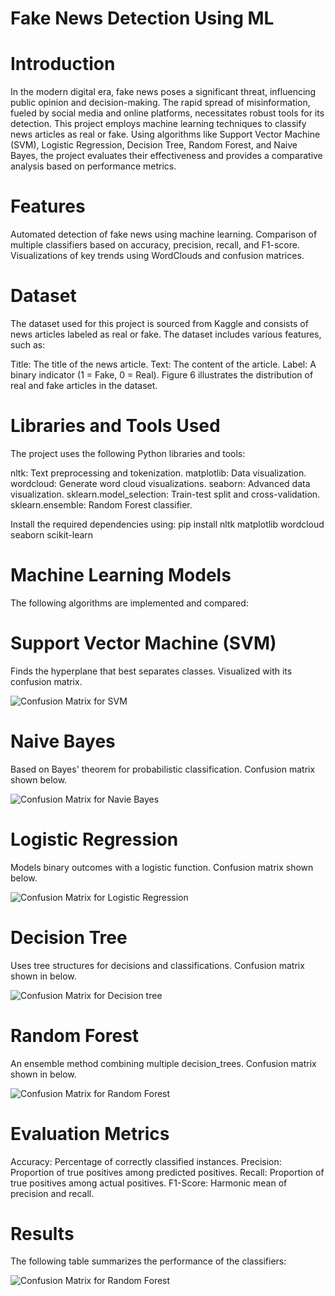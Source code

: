 # Fake News Detection Using ML

# Introduction
In the modern digital era, fake news poses a significant threat, influencing public opinion and decision-making. The rapid spread of misinformation, fueled by social media and online platforms, necessitates robust tools for its detection. This project employs machine learning techniques to classify news articles as real or fake. Using algorithms like Support Vector Machine (SVM), Logistic Regression, Decision Tree, Random Forest, and Naive Bayes, the project evaluates their effectiveness and provides a comparative analysis based on performance metrics.

# Features
Automated detection of fake news using machine learning.
Comparison of multiple classifiers based on accuracy, precision, recall, and F1-score.
Visualizations of key trends using WordClouds and confusion matrices.

# Dataset
The dataset used for this project is sourced from Kaggle and consists of news articles labeled as real or fake. The dataset includes various features, such as:

Title: The title of the news article.
Text: The content of the article.
Label: A binary indicator (1 = Fake, 0 = Real).
Figure 6 illustrates the distribution of real and fake articles in the dataset.

# Libraries and Tools Used
The project uses the following Python libraries and tools:

nltk: Text preprocessing and tokenization.
matplotlib: Data visualization.
wordcloud: Generate word cloud visualizations.
seaborn: Advanced data visualization.
sklearn.model_selection: Train-test split and cross-validation.
sklearn.ensemble: Random Forest classifier.

Install the required dependencies using:
pip install nltk matplotlib wordcloud seaborn scikit-learn

# Machine Learning Models
The following algorithms are implemented and compared:

# Support Vector Machine (SVM)
Finds the hyperplane that best separates classes.
Visualized with its confusion matrix.

 ![Confusion Matrix for SVM](Image/SVM.png)
 
# Naive Bayes
Based on Bayes' theorem for probabilistic classification.
Confusion matrix shown below.

![Confusion Matrix for Navie Bayes](Image/Navie_Bayes.png)

# Logistic Regression
Models binary outcomes with a logistic function.
Confusion matrix shown below.

![Confusion Matrix for Logistic Regression](Image/Logistic_Regression.png)

# Decision Tree
Uses tree structures for decisions and classifications.
Confusion matrix shown in below.

![Confusion Matrix for Decision tree](Image/decision_tree.png)

# Random Forest
An ensemble method combining multiple decision_trees.
Confusion matrix shown in below.

![Confusion Matrix for Random Forest](Image/random_forest.png)

# Evaluation Metrics
Accuracy: Percentage of correctly classified instances.
Precision: Proportion of true positives among predicted positives.
Recall: Proportion of true positives among actual positives.
F1-Score: Harmonic mean of precision and recall.

# Results
The following table summarizes the performance of the classifiers:

![Confusion Matrix for Random Forest](Image/Table.png)

